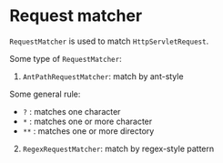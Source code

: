 # Request matcher

`RequestMatcher` is used to match `HttpServletRequest`.

Some type of `RequestMatcher`:

1. `AntPathRequestMatcher`: match by ant-style
  
  Some general rule:

  * `?` : matches one character
  * `*` : matches one or more character
  * `**` : matches one or more directory

2. `RegexRequestMatcher`: match by regex-style pattern
